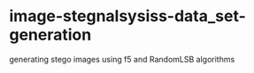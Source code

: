 # image-stegnalsysiss-data_set-generation

generating stego images using f5 and RandomLSB algorithms
